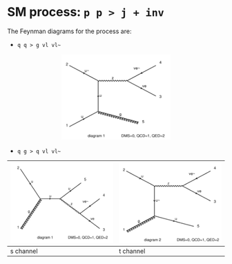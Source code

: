 # SM process: `p p > j + inv`

The Feynman diagrams for the process are:

- `q q > g vl vl~`

<div style="text-align:center">
<img src="qq_vlvlxg.png" alt="BSM q q > g vl vl~" width=50%/>
</div>

- `q g > q vl vl~`

| ![SM process](qg_vlvlxq_s.png) | ![SM process](qg_vlvlxq_t.png) |
| --- | ---|
| s channel|  t channel|
